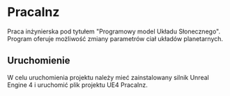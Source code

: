 # PracaInz

Praca inżynierska pod tytułem "Programowy model Układu Słonecznego". Program oferuje możliwość zmiany parametrów ciał układów planetarnych.
## Uruchomienie
W celu uruchomienia projektu należy mieć zainstalowany silnik Unreal Engine 4 i uruchomić plik projektu UE4 PracaInz.  
